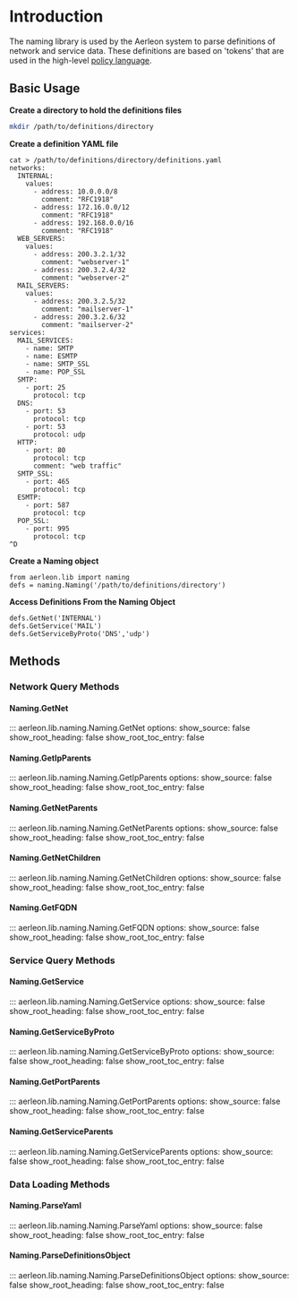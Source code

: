 # Introduction

The naming library is used by the Aerleon system to parse definitions of network
and service data. These definitions are based on 'tokens' that are used in the
high-level [policy language](yaml_reference.md).

## Basic Usage

**Create a directory to hold the definitions files**

```bash
mkdir /path/to/definitions/directory
```

**Create a definition YAML file**

```
cat > /path/to/definitions/directory/definitions.yaml
networks:
  INTERNAL:
    values:
      - address: 10.0.0.0/8
        comment: "RFC1918"
      - address: 172.16.0.0/12
        comment: "RFC1918"
      - address: 192.168.0.0/16
        comment: "RFC1918"
  WEB_SERVERS:
    values:
      - address: 200.3.2.1/32
        comment: "webserver-1"
      - address: 200.3.2.4/32
        comment: "webserver-2"
  MAIL_SERVERS:
    values:
      - address: 200.3.2.5/32
        comment: "mailserver-1"
      - address: 200.3.2.6/32
        comment: "mailserver-2"
services:
  MAIL_SERVICES:
    - name: SMTP
    - name: ESMTP
    - name: SMTP_SSL
    - name: POP_SSL
  SMTP:
    - port: 25
      protocol: tcp
  DNS:
    - port: 53
      protocol: tcp
    - port: 53
      protocol: udp
  HTTP:
    - port: 80
      protocol: tcp
      comment: "web traffic"
  SMTP_SSL:
    - port: 465
      protocol: tcp
  ESMTP:
    - port: 587
      protocol: tcp
  POP_SSL:
    - port: 995
      protocol: tcp
^D
```

**Create a Naming object**

```
from aerleon.lib import naming
defs = naming.Naming('/path/to/definitions/directory')
```

**Access Definitions From the Naming Object**

```
defs.GetNet('INTERNAL')
defs.GetService('MAIL')
defs.GetServiceByProto('DNS','udp')
```

## Methods

### Network Query Methods

#### Naming.GetNet
::: aerleon.lib.naming.Naming.GetNet
    options:
      show_source: false
      show_root_heading: false
      show_root_toc_entry: false

#### Naming.GetIpParents
::: aerleon.lib.naming.Naming.GetIpParents
    options:
      show_source: false
      show_root_heading: false
      show_root_toc_entry: false

#### Naming.GetNetParents
::: aerleon.lib.naming.Naming.GetNetParents
    options:
      show_source: false
      show_root_heading: false
      show_root_toc_entry: false

#### Naming.GetNetChildren
::: aerleon.lib.naming.Naming.GetNetChildren
    options:
      show_source: false
      show_root_heading: false
      show_root_toc_entry: false

#### Naming.GetFQDN
::: aerleon.lib.naming.Naming.GetFQDN
    options:
      show_source: false
      show_root_heading: false
      show_root_toc_entry: false

### Service Query Methods

#### Naming.GetService
::: aerleon.lib.naming.Naming.GetService
    options:
      show_source: false
      show_root_heading: false
      show_root_toc_entry: false

#### Naming.GetServiceByProto
::: aerleon.lib.naming.Naming.GetServiceByProto
    options:
      show_source: false
      show_root_heading: false
      show_root_toc_entry: false

#### Naming.GetPortParents
::: aerleon.lib.naming.Naming.GetPortParents
    options:
      show_source: false
      show_root_heading: false
      show_root_toc_entry: false

#### Naming.GetServiceParents
::: aerleon.lib.naming.Naming.GetServiceParents
    options:
      show_source: false
      show_root_heading: false
      show_root_toc_entry: false

### Data Loading Methods

#### Naming.ParseYaml
::: aerleon.lib.naming.Naming.ParseYaml
    options:
      show_source: false
      show_root_heading: false
      show_root_toc_entry: false

#### Naming.ParseDefinitionsObject
::: aerleon.lib.naming.Naming.ParseDefinitionsObject
    options:
      show_source: false
      show_root_heading: false
      show_root_toc_entry: false
